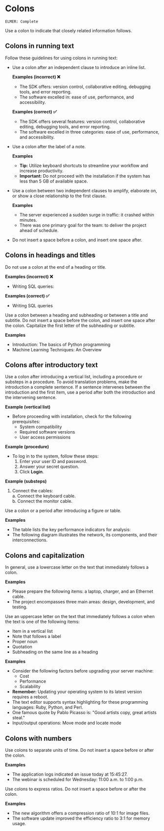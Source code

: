 # Colons

<code>ELMER: Complete</code>

Use a colon to indicate that closely related information follows.

## Colons in running text

Follow these guidelines for using colons in running text:
- Use a colon after an independent clause to introduce an inline list.

  **Examples (incorrect) ❌**
    - The SDK offers: version control, collaborative editing, debugging tools, and error reporting.
    - The software excelled in: ease of use, performance, and accessibility.

  **Examples (correct) ✅**
    - The SDK offers several features: version control, collaborative editing, debugging tools, and error reporting.
    - The software excelled in three categories: ease of use, performance, and accessibility.

- Use a colon after the label of a note.

  **Examples**
    - **Tip:** Utilize keyboard shortcuts to streamline your workflow and increase productivity.
    - **Important:** Do not proceed with the installation if the system has less than 5 GB of available space.

- Use a colon between two independent clauses to amplify, elaborate on, or show a close relationship to the first clause.

  **Examples**
    - The server experienced a sudden surge in traffic: it crashed within minutes.
    - There was one primary goal for the team: to deliver the project ahead of schedule.

- Do not insert a space before a colon, and insert one space after.

## Colons in headings and titles

Do not use a colon at the end of a heading or title.

**Examples (incorrect) ❌**
- Writing SQL queries:

**Examples (correct) ✅**
- Writing SQL queries

Use a colon between a heading and subheading or between a title and subtitle. Do not insert a space before the colon, and insert one space after the colon. Capitalize the first letter of the subheading or subtitle.

**Examples**
- Introduction: The basics of Python programming
- Machine Learning Techniques: An Overview

## Colons after introductory text

Use a colon after introducing a vertical list, including a procedure or substeps in a procedure. To avoid translation problems, make the introduction a complete sentence. If a sentence intervenes between the introduction and the first item, use a period after both the introduction and the intervening sentence.

**Example (vertical list)**
- Before proceeding with installation, check for the following prerequisites:
  - System compatibility
  - Required software versions
  - User access permissions

**Example (procedure)**
- To log in to the system, follow these steps:
  1. Enter your user ID and password.
  2. Answer your secret question.
  3. Click **Login**.

**Example (substeps)**
  1. Connect the cables:<br>
    a. Connect the keyboard cable.<br>
    b. Connect the monitor cable.

Use a colon or a period after introducing a figure or table.

**Examples**
- The table lists the key performance indicators for analysis:
- The following diagram illustrates the network, its components, and their interconnections.

## Colons and capitalization

In general, use a lowercase letter on the text that immediately follows a colon.

**Examples**
- Please prepare the following items: a laptop, charger, and an Ethernet cable.
- The project encompasses three main areas: design, development, and testing.

Use an uppercase letter on the text that immediately follows a colon when the text is one of the following items:
- Item in a vertical list
- Note that follows a label
- Proper noun
- Quotation
- Subheading on the same line as a heading

**Examples**
- Consider the following factors before upgrading your server machine:
  - Cost
  - Performance
  - Scalability
- **Remember:** Updating your operating system to its latest version requires a reboot.
- The text editor supports syntax highlighting for these programming languages: Ruby, Python, and Perl.
- One famous quote by Pablo Picasso is: "Good artists copy, great artists steal."
- Input/output operations: Move mode and locate mode

## Colons with numbers

Use colons to separate units of time. Do not insert a space before or after the colon.

**Examples**
- The application logs indicated an issue today at 15:45:27.
- The webinar is scheduled for Wednesday: 11:00 a.m. to 1:00 p.m.

Use colons to express ratios. Do not insert a space before or after the colon.

**Examples**
- The new algorithm offers a compression ratio of 10:1 for image files.
- The software update improved the efficiency ratio to 3:1 for memory usage.

